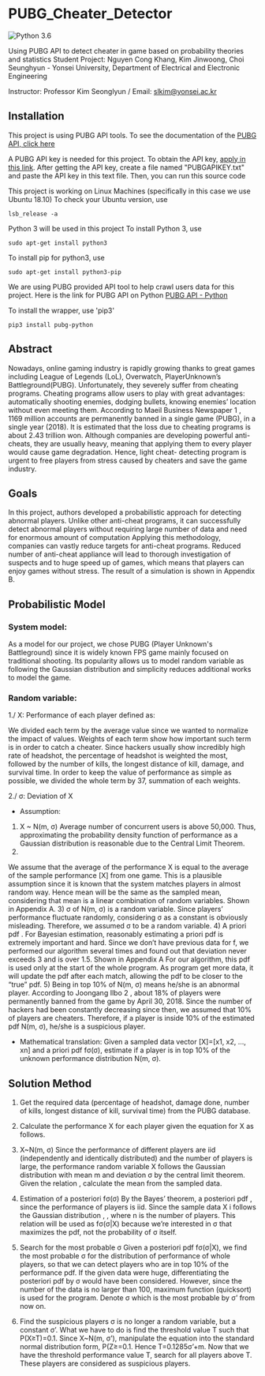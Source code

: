 # PUBG_Cheater_Detector

![Python 3.6](https://img.shields.io/badge/python-3.6-blue.svg)

Using PUBG API to detect cheater in game based on probability theories and statistics
Student Project: Nguyen Cong Khang, Kim Jinwoong, Choi Seunghyun - Yonsei University, Department of Electrical and Electronic Engineering

Instructor: Professor Kim Seonglyun / Email: slkim@yonsei.ac.kr

## Installation
This project is using PUBG API tools. To see the documentation of the [PUBG API, click here](https://documentation.pubg.com/en/introduction.html)

A PUBG API key is needed for this project. To obtain the API key, [apply in this link](https://developer.pubg.com/). 
After getting the API key, create a file named "PUBGAPIKEY.txt" and paste the API key in this text file. Then, you can run this source code

This project is working on Linux Machines (specifically in this case we use Ubuntu 18.10)
To check your Ubuntu version, use
```
lsb_release -a
```
Python 3 will be used in this project
To install Python 3, use
```
sudo apt-get install python3
```
To install pip for python3, use
```
sudo apt-get install python3-pip
```
We are using PUBG provided API tool to help crawl users data for this project. Here is the link for PUBG API on Python
[PUBG API - Python](https://github.com/ramonsaraiva/pubg-python)


To install the wrapper, use 'pip3'

```
pip3 install pubg-python
```
## Abstract
Nowadays, online gaming industry is rapidly growing thanks to great games including League
of Legends (LoL), Overwatch, PlayerUnknown’s Battleground(PUBG). Unfortunately, they
severely suffer from cheating programs. Cheating programs allow users to play with great
advantages: automatically shooting enemies, dodging bullets, knowing enemies’ location
without even meeting them.
According to Maeil Business Newspaper 1 , 1169 million accounts are permanently banned in a
single game (PUBG), in a single year (2018). It is estimated that the loss due to cheating
programs is about 2.43 trillion won.
Although companies are developing powerful anti-cheats, they are usually heavy, meaning
that applying them to every player would cause game degradation. Hence, light cheat-
detecting program is urgent to free players from stress caused by cheaters and save the
game industry.

## Goals
In this project, authors developed a probabilistic approach for detecting abnormal players.
Unlike other anti-cheat programs, it can successfully detect abnormal players without
requiring large number of data and need for enormous amount of computation
Applying this methodology, companies can vastly reduce targets for anti-cheat programs.
Reduced number of anti-cheat appliance will lead to thorough investigation of suspects and
to huge speed up of games, which means that players can enjoy games without stress.
The result of a simulation is shown in Appendix B.

## Probabilistic Model
### System model:
As a model for our project, we chose PUBG (Player Unknown's Battleground) since it is widely known FPS game mainly
focused on traditional shooting. Its popularity allows us to model random variable as
following the Gaussian distribution and simplicity reduces additional works to model the
game.
### Random variable:
1./ X: Performance of each player defined as:

We divided each term by the average value since we wanted to normalize the
impact of values. Weights of each term show how important such term is in order to
catch a cheater. Since hackers usually show incredibly high rate of headshot, the
percentage of headshot is weighted the most, followed by the number of kills, the
longest distance of kill, damage, and survival time. In order to keep the value of
performance as simple as possible, we divided the whole term by 37, summation of
each weights.

2./ σ: Deviation of X

- Assumption:
1) X ~ N(m, σ)
Average number of concurrent users is above 50,000. Thus, approximating the
probability density function of performance as a Gaussian distribution is reasonable
due to the Central Limit Theorem.
2)
We assume that the average of the performance X is equal to the average of the
sample performance [X] from one game. This is a plausible assumption since it is
known that the system matches players in almost random way. Hence mean will be
the same as the sampled mean, considering that mean is a linear combination of
random variables. Shown in Appendix A.
3) σ of N(m, σ) is a random variable.
Since players’ performance fluctuate randomly, considering σ as a constant is
obviously misleading. Therefore, we assumed σ to be a random variable.
4) A priori pdf .
For Bayesian estimation, reasonably estimating a priori pdf is extremely important
and hard. Since we don’t have previous data for f, we performed our algorithm
several times and found out that deviation never exceeds 3 and is over 1.5. Shown in
Appendix A
For our algorithm, this pdf is used only at the start of the whole program. As program
get more data, it will update the pdf after each match, allowing the pdf to be closer to
the “true” pdf.
5) Being in top 10% of N(m, σ) means he/she is an abnormal player.
According to Joongang Ilbo 2 , about 18% of players were permanently banned from
the game by April 30, 2018. Since the number of hackers had been constantly
decreasing since then, we assumed that 10% of players are cheaters. Therefore, if a
player is inside 10% of the estimated pdf N(m, σ), he/she is a suspicious player.
- Mathematical translation:
Given a sampled data vector [X]=[x1, x2, …, xn] and a priori pdf fσ(σ), estimate if a
player is in top 10% of the unknown performance distribution N(m, σ).

## Solution Method
1) Get the required data (percentage of headshot, damage done, number of kills, longest
distance of kill, survival time) from the PUBG database.

2) Calculate the performance X for each player given the equation for X as follows.

3) X~N(m, σ)
Since the performance of different players are iid (independently and identically
distributed) and the number of players is large, the performance random variable X
follows the Gaussian distribution with mean m and deviation σ by the central limit
theorem. Given the relation , calculate the mean from the sampled data.

4) Estimation of a posteriori fσ(σ)
By the Bayes’ theorem, a posteriori pdf , since the performance of players is iid.
Since the sample data X i follows the Gaussian distribution , , where n is the number of
players. This relation will be used as fσ(σ|X) because we’re interested in σ that
maximizes the pdf, not the probability of σ itself.

5) Search for the most probable σ
Given a posteriori pdf fσ(σ|X), we find the most probable σ for the distribution of
performance of whole players, so that we can detect players who are in top 10% of the
performance pdf.
If the given data were huge, differentiating the posteriori pdf by σ would have been
considered. However, since the number of the data is no larger than 100, maximum
function (quicksort) is used for the program. Denote σ which is the most probable by σ’
from now on.

6) Find the suspicious players
σ is no longer a random variable, but a constant σ’.
What we have to do is find the threshold value T such that P(X≥T)=0.1.
Since X~N(m, σ’), manipulate the equation into the standard normal distribution form,
P(Z≥=0.1. Hence T=0.1285σ’+m.
Now that we have the threshold performance value T, search for all players above T.
These players are considered as suspicious players.
